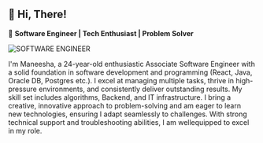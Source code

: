 ## 👋 Hi, There!  

🚀 **Software Engineer | Tech Enthusiast | Problem Solver**  

![SOFTWARE ENGINEER](https://github.com/user-attachments/assets/b8db6383-b3c6-44e4-b960-b5efda7f4c3f)

I'm Maneesha, a 24-year-old enthusiastic Associate Software Engineer with a solid foundation in software development and programming (React, Java, Oracle DB, Postgres etc.). I excel at managing multiple tasks, thrive in high-pressure environments, and consistently deliver outstanding results. My skill set includes algorithms, Backend, and IT infrastructure. I bring a creative, innovative approach to problem-solving and am eager to learn new technologies, ensuring I adapt seamlessly to challenges. With strong technical support and troubleshooting abilities, I am wellequipped to excel in my role.

